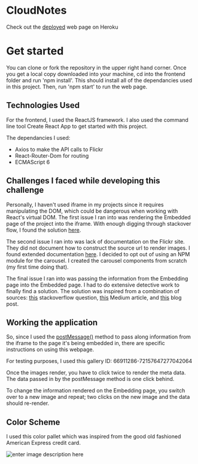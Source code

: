 # CloudNotes

Check out the [deployed](https://intense-sea-86093.herokuapp.com/) web page on Heroku 
# Get started 

You can clone or fork the repository in the upper right hand corner. Once you get a local copy downloaded into your machine, cd into the frontend folder and run 'npm install'. This should install all of the dependancies used in this project. Then, run 'npm start' to run the web page. 

## Technologies Used 

For the frontend, I used the ReactJS framework. I also used the command line tool Create React App to get started with this project. 

The dependancies I used: 
* Axios to make the API calls to Flickr 
* React-Router-Dom for routing 
* ECMAScript 6

## Challenges I faced while developing this challenge 

Personally, I haven't used iframe in my projects since it requires manipulating the DOM, which could be dangerous when working with React's virtual DOM. The first issue I ran into was rendering the Embedded page of the project into the iframe. With enough digging through stackover flow, I found the solution [here](https://stackoverflow.com/questions/45135861/react-js-iframe-src).  

The second issue I ran into was lack of documentation on the Flickr site. They did not document how to construct the source url to render images. I found extended documentation [here](https://idratherbewriting.com/learnapidoc/docapis_flickr_example.html). I decided to opt out of using an NPM module for the carousel. I created the carousel components from scratch (my first time doing that). 

The final issue I ran into was passing the information from the Embedding page into the Embedded page. I had to do extensive detective work to finally find a solution. The solution was inspired from a combination of sources: [this](https://stackoverflow.com/questions/25098021/securityerror-blocked-a-frame-with-origin-from-accessing-a-cross-origin-frame) stackoverflow question, [this](https://medium.com/@ariel.salem1989/communicating-with-iframes-712fdc2b4d14) Medium article, and [this](http://blog.lotp.xyz/2016/12/01/How-to-Use-Postmessage-to-Communicate-with-iframe-in-React/) blog post. 

## Working the application 

So, since I used the [postMessage()](https://developer.mozilla.org/en-US/docs/Web/API/Window/postMessage) method to pass along information from the iframe to the page it's being embedded in, there are specific instructions on using this webpage. 

For testing purposes, I used this gallery ID: 66911286-72157647277042064

Once the images render, you have to click twice to render the meta data. The data passed in by the postMessage method is one click behind. 

To change the information rendered on the Embedding page, you switch over to a new image and repeat; two clicks on the new image and the data should re-render. 

## Color Scheme 
I used this color pallet which was inspired from the good old fashioned American Express credit card. 

![enter image description here](https://lh3.googleusercontent.com/v-g8i5piMOjwVbvpskFa4hTk4KwQCuACBjfrwsWJ-o_tNcp8bqV_VSOHn5x7NKQJWleWzEJjNQ)

